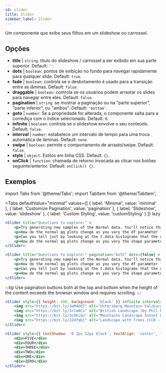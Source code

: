 ```yaml
---
id: slider 
title: Slider
sidebar_label: Slider
---
```


Um componente que exibe seus filhos em um slideshow ou carrossel.

## Opções

* __title__ | `string`: título do slideshow / carrossel a ser exibido em sua parte superior. Default: `''`.
* __dots__ | `boolean`: pontos de exibição no fundo para navegar rapidamente para qualquer slide. Default: `true`.
* __fade__ | `boolean`: controla se o desbotamento é usado para a transição entre as lâminas. Default: `false`.
* __draggable__ | `boolean`: controla se os usuários podem arrastar os slides para navegar entre eles. Default: `false`.
* __pagination__ | `string`: se mostrar a paginação ou na "parte superior", "parte inferior", ou "ambos". Default: `'bottom'`.
* __goto__ | `number`: Se a propriedade for alterada, o componente salta para a corrediça com o índice selecionado. Default: `0`.
* __infinite__ | `boolean`: controla se o slideshow envolve o seu conteúdo. Default: `false`.
* __interval__ | `number`: estabelece um intervalo de tempo para uma troca automática de lâminas. Default: `none`.
* __swipe__ | `boolean`: permite o comportamento de arrasto/swipe. Default: `false`.
* __style__ | `object`: Estilos em linha CSS. Default: `{}`.
* __onClick__ | `function`: chamada de retorno invocada ao clicar nos botões seguinte/anterior. Default: `onClick() {}`.


## Exemplos


import Tabs from '@theme/Tabs';
import TabItem from '@theme/TabItem';

<Tabs
    defaultValue="minimal"
    values={[
        { label: 'Minimal', value: 'minimal' },
        { label: 'Customize Pagination', value: 'pagination' },
        { label: 'Slideshow', value: 'slideshow' },
        { label: 'Custom Styling', value: 'customStyling' }
    ]}
    lazy
>

<TabItem value="minimal">

```jsx live
<Slider title="Questions to explore:" >
    <p>Try generating new samples of the Normal data. You'll notice that the points don't always lie exactly on the line. This is typical variation. As you generate more random realizations of this plot you'll get better calibrated to the kind of deviation you can expect to see from this large a sample of Normal data.</p>
    <p>How do the normal qq plots change as you vary the df parameter for the t-distributed data?</p>
    <p>Can you tell just by looking at the t.data histograms that the data aren't normally distributed? Is it easier to tell from the QQ plots?</p>
    <p>How do the normal qq plots change as you vary the shape parameter in the gamma-distributed data?</p>
</Slider>
```

</TabItem>

<TabItem value="pagination">

```jsx live
<Slider title="Questions to explore:" pagination="both" dots={false} >
    <p>Try generating new samples of the Normal data. You'll notice that the points don't always lie exactly on the line. This is typical variation. As you generate more random realizations of this plot you'll get better calibrated to the kind of deviation you can expect to see from this large a sample of Normal data.</p>
    <p>How do the normal qq plots change as you vary the df parameter for the t-distributed data?</p>
    <p>Can you tell just by looking at the t.data histograms that the data aren't normally distributed? Is it easier to tell from the QQ plots?</p>
    <p>How do the normal qq plots change as you vary the shape parameter in the gamma-distributed data?</p>
</Slider>
```

:::tip
Use pagination buttons both at the top and bottom when the height of the content exceeds the browser window and requires scrolling.
:::

</TabItem>

<TabItem value="slideshow">

```jsx live
<Slider style={{ height: 400, background: 'black' }} infinite interval={2000} >
    <img src="https://bit.ly/3aM4OU7" alt="Untersberg Mountain Salzburg (by Giuseppe Milo, CC BY 3.0)" />
    <img src="https://bit.ly/3rCm0Cu" alt="British Landscape (by Phil Riley, Pixabay License)" />
    <img src="https://bit.ly/3cUkibu" alt="Mountains Landscape Sunset Dusk (Pixabay License)" />
    <img src="https://bit.ly/2Z4fqbj" alt="Landscape with Trees (CC0 - Public Domain)" /> 
</Slider>
```

</TabItem>

<TabItem value="customStyling">

```jsx live
<Slider style={{ textShadow: '0 2px 12px black', textAlign: 'center', fontSize: 90 }} infinite interval={1000} >
    <div>FIVE</div>
    <div>FOUR</div>
    <div>THREE</div>
    <div>TWO</div>
    <div>ONE</div>
    <div>ZERO</div>
</Slider>
```

</TabItem>

</Tabs>


